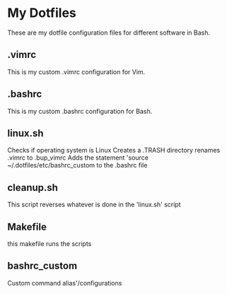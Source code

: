 # My Dotfiles
These are my dotfile configuration files for different software in Bash.
## .vimrc
This is my custom .vimrc configuration for Vim.
## .bashrc
This is my custom .bashrc configuration for Bash.
## linux.sh
Checks if operating system is Linux
Creates a .TRASH directory
renames .vimrc to .bup_vimrc
Adds the statement 'source ~/.dotfiles/etc/bashrc_custom to the .bashrc file

## cleanup.sh
This script reverses whatever is done in the 'linux.sh' script

## Makefile
this makefile runs the scripts

## bashrc_custom
Custom command alias'/configurations

